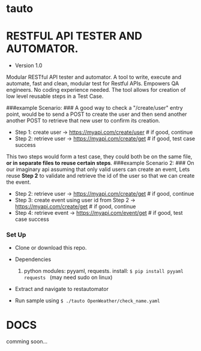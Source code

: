 # **tauto** #
# RESTFUL API TESTER AND AUTOMATOR. #
* Version 1.0

Modular RESTful API tester and automator. A tool to write, execute and automate, fast and clean, modular test for Restful APIs. Empowers QA engineers. No coding experience needed. The tool allows for creation of low level reusable steps in a Test Case. 

###example Scenario: ###
A good way to check a "/create/user" entry point, would be to send a POST to create the user and then send another another POST to retrieve that new user to confirm its creation.

* Step 1: create user -> https://myapi.com/create/user  # if good, continue
* Step 2: retrieve user -> https://myapi.com/create/get # if good, test case success

This two steps would form a test case, they could both be on the same file, **or in separate files to reuse certain steps**.
###example Scenario 2: ###
On our imaginary api assuming that only valid users can create an event, Lets reuse **Step 2** to validate and retrieve the id of the user so that we can create the event.

* Step 2: retrieve user -> https://myapi.com/create/get                          # if good, continue
* Step 3: create event using user id from Step 2 -> https://myapi.com/create/get # if good, continue
* Step 4: retrieve event -> https://myapi.com/event/get                          # if good, test case success


### Set Up ###

* Clone or download this repo.
* Dependencies
    1. python modules: pyyaml, requests. install: ```$ pip install pyyaml requests ``` (may need sudo on linux)

* Extract and navigate to restautomator
* Run sample using ```$ ./tauto OpenWeather/check_name.yaml```

# DOCS #
comming soon...